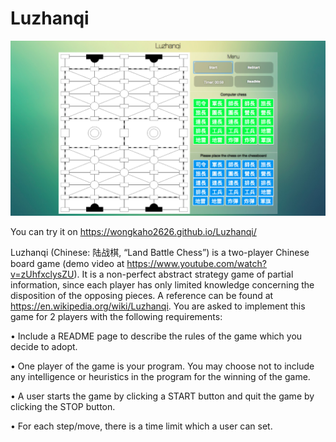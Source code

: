 # Luzhanqi
<img src="https://github.com/wongkaho2626/Luzhanqi/blob/master/Figure%201.png"/>

You can try it on https://wongkaho2626.github.io/Luzhanqi/

Luzhanqi (Chinese: 陆战棋, “Land Battle Chess”) is a two-player Chinese board game (demo video at https://www.youtube.com/watch?v=zUhfxclysZU). It is a non-perfect abstract strategy game of partial information, since each player has only limited knowledge concerning the disposition of the opposing pieces. A reference can be found at https://en.wikipedia.org/wiki/Luzhanqi. You are asked to implement this game for 2 players with the following requirements:

• Include a README page to describe the rules of the game which you decide to adopt.

• One player of the game is your program. You may choose not to include any intelligence or heuristics in the program for the winning of the game.

• A user starts the game by clicking a START button and quit the game by clicking the STOP button.

• For each step/move, there is a time limit which a user can set.

